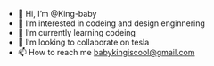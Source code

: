 - 👋 Hi, I’m @King-baby
- 👀 I’m interested in codeing and design enginnering
- 🌱 I’m currently learning codeing
- 💞️ I’m looking to collaborate on tesla
- 📫 How to reach me babykingiscool@gmail.com

<!---
King-baby/King-baby is a ✨ special ✨ repository because its `README.md` (this file) appears on your GitHub profile.
You can click the Preview link to take a look at your changes.
--->
